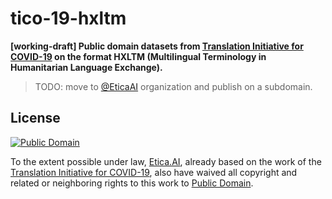 # tico-19-hxltm
**[working-draft] Public domain datasets from
[Translation Initiative for COVID-19](tico-19.github.io) on the format
HXLTM (Multilingual Terminology in Humanitarian Language Exchange).**

> TODO: move to [@EticaAI](https://github.com/EticaAI) organization and
  publish on a subdomain.

## License

[![Public Domain](https://i.creativecommons.org/p/zero/1.0/88x31.png)](LICENSE)

To the extent possible under law, [Etica.AI](https://github.com/EticaAI),
already based on the work of the
[Translation Initiative for COVID-19](https://tico-19.github.io/),
also have waived all copyright and related or neighboring rights to this work to
[Public Domain](LICENSE).
